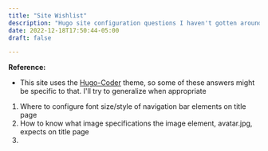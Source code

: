 ```yaml
---
title: "Site Wishlist"
description: "Hugo site configuration questions I haven't gotten around to"
date: 2022-12-18T17:50:44-05:00
draft: false

---
```


**Reference:**
- This site uses the [Hugo-Coder](https://github.com/luizdepra/hugo-coder) theme, so some of these answers might be specific to that. I'll try to generalize when appropriate

1. Where to configure font size/style of navigation bar elements on title page
2. How to know what image specifications the image element, avatar.jpg, expects on title page
3. 



